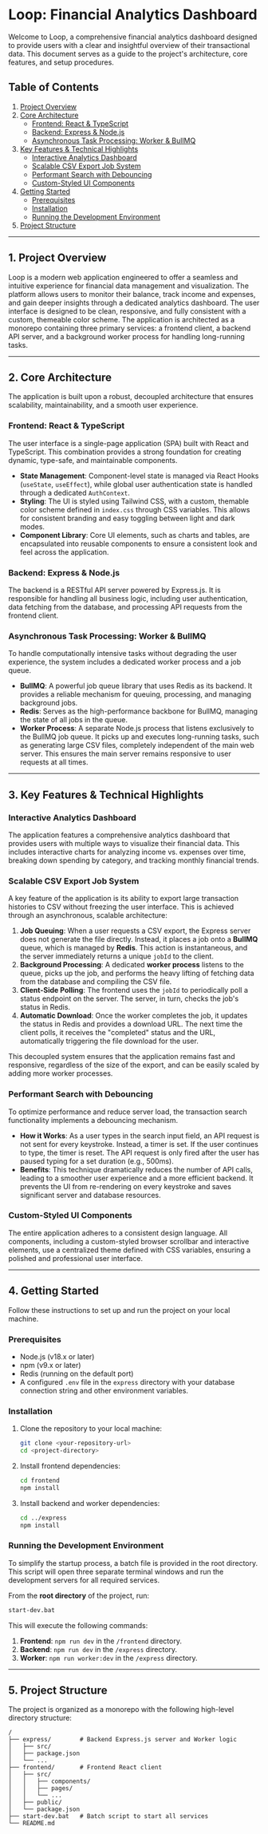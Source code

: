 # Loop: Financial Analytics Dashboard

Welcome to Loop, a comprehensive financial analytics dashboard designed to provide users with a clear and insightful overview of their transactional data. This document serves as a guide to the project's architecture, core features, and setup procedures.

## Table of Contents

1.  [Project Overview](#project-overview)
2.  [Core Architecture](#core-architecture)
    -   [Frontend: React & TypeScript](#frontend-react--typescript)
    -   [Backend: Express & Node.js](#backend-express--nodejs)
    -   [Asynchronous Task Processing: Worker & BullMQ](#asynchronous-task-processing-worker--bullmq)
3.  [Key Features & Technical Highlights](#key-features--technical-highlights)
    -   [Interactive Analytics Dashboard](#interactive-analytics-dashboard)
    -   [Scalable CSV Export Job System](#scalable-csv-export-job-system)
    -   [Performant Search with Debouncing](#performant-search-with-debouncing)
    -   [Custom-Styled UI Components](#custom-styled-ui-components)
4.  [Getting Started](#getting-started)
    -   [Prerequisites](#prerequisites)
    -   [Installation](#installation)
    -   [Running the Development Environment](#running-the-development-environment)
5.  [Project Structure](#project-structure)

---

## 1. Project Overview

Loop is a modern web application engineered to offer a seamless and intuitive experience for financial data management and visualization. The platform allows users to monitor their balance, track income and expenses, and gain deeper insights through a dedicated analytics dashboard. The user interface is designed to be clean, responsive, and fully consistent with a custom, themeable color scheme. The application is architected as a monorepo containing three primary services: a frontend client, a backend API server, and a background worker process for handling long-running tasks.

---

## 2. Core Architecture

The application is built upon a robust, decoupled architecture that ensures scalability, maintainability, and a smooth user experience.

### Frontend: React & TypeScript

The user interface is a single-page application (SPA) built with React and TypeScript. This combination provides a strong foundation for creating dynamic, type-safe, and maintainable components.

-   **State Management**: Component-level state is managed via React Hooks (`useState`, `useEffect`), while global user authentication state is handled through a dedicated `AuthContext`.
-   **Styling**: The UI is styled using Tailwind CSS, with a custom, themable color scheme defined in `index.css` through CSS variables. This allows for consistent branding and easy toggling between light and dark modes.
-   **Component Library**: Core UI elements, such as charts and tables, are encapsulated into reusable components to ensure a consistent look and feel across the application.

### Backend: Express & Node.js

The backend is a RESTful API server powered by Express.js. It is responsible for handling all business logic, including user authentication, data fetching from the database, and processing API requests from the frontend client.

### Asynchronous Task Processing: Worker & BullMQ

To handle computationally intensive tasks without degrading the user experience, the system includes a dedicated worker process and a job queue.

-   **BullMQ**: A powerful job queue library that uses Redis as its backend. It provides a reliable mechanism for queuing, processing, and managing background jobs.
-   **Redis**: Serves as the high-performance backbone for BullMQ, managing the state of all jobs in the queue.
-   **Worker Process**: A separate Node.js process that listens exclusively to the BullMQ job queue. It picks up and executes long-running tasks, such as generating large CSV files, completely independent of the main web server. This ensures the main server remains responsive to user requests at all times.

---

## 3. Key Features & Technical Highlights

### Interactive Analytics Dashboard

The application features a comprehensive analytics dashboard that provides users with multiple ways to visualize their financial data. This includes interactive charts for analyzing income vs. expenses over time, breaking down spending by category, and tracking monthly financial trends.

### Scalable CSV Export Job System

A key feature of the application is its ability to export large transaction histories to CSV without freezing the user interface. This is achieved through an asynchronous, scalable architecture:

1.  **Job Queuing**: When a user requests a CSV export, the Express server does not generate the file directly. Instead, it places a job onto a **BullMQ** queue, which is managed by **Redis**. This action is instantaneous, and the server immediately returns a unique `jobId` to the client.
2.  **Background Processing**: A dedicated **worker process** listens to the queue, picks up the job, and performs the heavy lifting of fetching data from the database and compiling the CSV file.
3.  **Client-Side Polling**: The frontend uses the `jobId` to periodically poll a status endpoint on the server. The server, in turn, checks the job's status in Redis.
4.  **Automatic Download**: Once the worker completes the job, it updates the status in Redis and provides a download URL. The next time the client polls, it receives the "completed" status and the URL, automatically triggering the file download for the user.

This decoupled system ensures that the application remains fast and responsive, regardless of the size of the export, and can be easily scaled by adding more worker processes.

### Performant Search with Debouncing

To optimize performance and reduce server load, the transaction search functionality implements a debouncing mechanism.

-   **How it Works**: As a user types in the search input field, an API request is not sent for every keystroke. Instead, a timer is set. If the user continues to type, the timer is reset. The API request is only fired after the user has paused typing for a set duration (e.g., 500ms).
-   **Benefits**: This technique dramatically reduces the number of API calls, leading to a smoother user experience and a more efficient backend. It prevents the UI from re-rendering on every keystroke and saves significant server and database resources.

### Custom-Styled UI Components

The entire application adheres to a consistent design language. All components, including a custom-styled browser scrollbar and interactive elements, use a centralized theme defined with CSS variables, ensuring a polished and professional user interface.

---

## 4. Getting Started

Follow these instructions to set up and run the project on your local machine.

### Prerequisites

-   Node.js (v18.x or later)
-   npm (v9.x or later)
-   Redis (running on the default port)
-   A configured `.env` file in the `express` directory with your database connection string and other environment variables.

### Installation

1.  Clone the repository to your local machine:
    ```bash
    git clone <your-repository-url>
    cd <project-directory>
    ```
2.  Install frontend dependencies:
    ```bash
    cd frontend
    npm install
    ```
3.  Install backend and worker dependencies:
    ```bash
    cd ../express
    npm install
    ```

### Running the Development Environment

To simplify the startup process, a batch file is provided in the root directory. This script will open three separate terminal windows and run the development servers for all required services.

From the **root directory** of the project, run:
```bash
start-dev.bat
```

This will execute the following commands:
1.  **Frontend**: `npm run dev` in the `/frontend` directory.
2.  **Backend**: `npm run dev` in the `/express` directory.
3.  **Worker**: `npm run worker:dev` in the `/express` directory.

---

## 5. Project Structure

The project is organized as a monorepo with the following high-level directory structure:

```
/
├── express/        # Backend Express.js server and Worker logic
│   ├── src/
│   ├── package.json
│   └── ...
├── frontend/       # Frontend React client
│   ├── src/
│   │   ├── components/
│   │   ├── pages/
│   │   └── ...
│   ├── public/
│   └── package.json
├── start-dev.bat   # Batch script to start all services
└── README.md
``` 